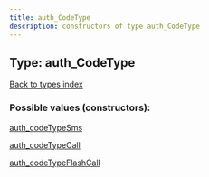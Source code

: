 ```yaml
---
title: auth_CodeType
description: constructors of type auth_CodeType
---
```

## Type: auth\_CodeType  
[Back to types index](index.md)



### Possible values (constructors):

[auth\_codeTypeSms](../constructors/auth_codeTypeSms.md)  

[auth\_codeTypeCall](../constructors/auth_codeTypeCall.md)  

[auth\_codeTypeFlashCall](../constructors/auth_codeTypeFlashCall.md)  


